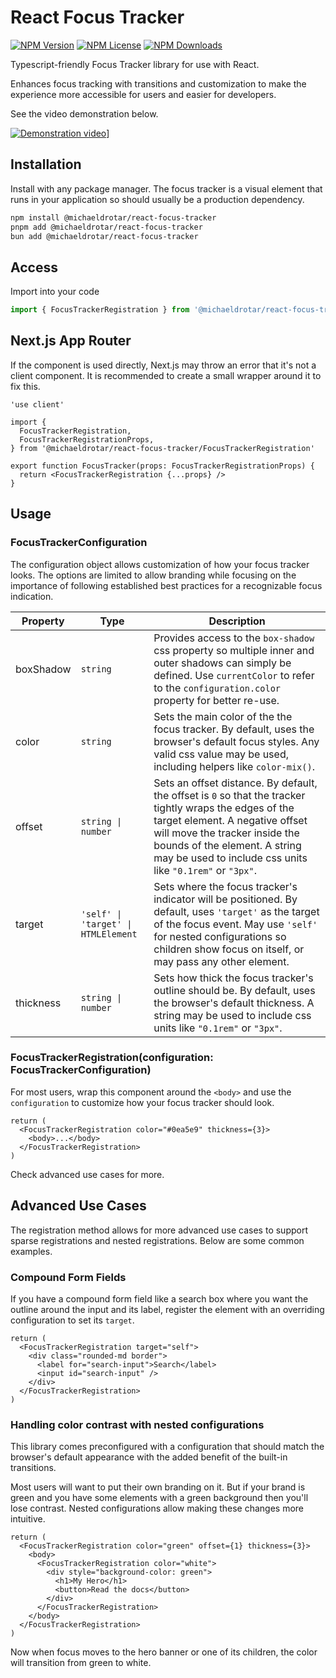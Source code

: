 # React Focus Tracker

[![NPM Version](https://img.shields.io/npm/v/%40michaeldrotar%2Freact-focus-tracker.svg?style=flat)](https://www.npmjs.com/package/@michaeldrotar/react-focus-tracker)
[![NPM License](https://img.shields.io/npm/l/%40michaeldrotar%2Freact-focus-tracker.svg?style=flat)](https://github.com/michaeldrotar/focus-tracker/blob/main/LICENSE)
[![NPM Downloads](https://img.shields.io/npm/dt/%40michaeldrotar%2Freact-focus-tracker.svg?style=flat)](https://www.npmjs.com/package/@michaeldrotar/react-focus-tracker)

Typescript-friendly Focus Tracker library for use with React.

Enhances focus tracking with transitions and customization to make the experience more accessible for users and easier for developers.

See the video demonstration below.

[![Demonstration video](https://img.youtube.com/vi/W8CgSiQ7eJA/hqdefault.jpg)](https://youtu.be/W8CgSiQ7eJA)]

## Installation

Install with any package manager.
The focus tracker is a visual element that runs in your application so should usually be a production dependency.

```sh
npm install @michaeldrotar/react-focus-tracker
pnpm add @michaeldrotar/react-focus-tracker
bun add @michaeldrotar/react-focus-tracker
```

## Access

Import into your code

```ts
import { FocusTrackerRegistration } from '@michaeldrotar/react-focus-tracker/FocusTrackerRegistration'
```

## Next.js App Router

If the component is used directly, Next.js may throw an error that it's not a client component. It is recommended to create a small wrapper around it to fix this.

```tsx
'use client'

import {
  FocusTrackerRegistration,
  FocusTrackerRegistrationProps,
} from '@michaeldrotar/react-focus-tracker/FocusTrackerRegistration'

export function FocusTracker(props: FocusTrackerRegistrationProps) {
  return <FocusTrackerRegistration {...props} />
}
```

## Usage

### FocusTrackerConfiguration

The configuration object allows customization of how your focus tracker looks. The options are limited to allow branding while focusing on the importance of following established best practices for a recognizable focus indication.

| Property  | Type                                | Description                                                                                                                                                                                                                                                               |
| --------- | ----------------------------------- | ------------------------------------------------------------------------------------------------------------------------------------------------------------------------------------------------------------------------------------------------------------------------- |
| boxShadow | `string`                            | Provides access to the `box-shadow` css property so multiple inner and outer shadows can simply be defined. Use `currentColor` to refer to the `configuration.color` property for better re-use.                                                                          |
| color     | `string`                            | Sets the main color of the the focus tracker. By default, uses the browser's default focus styles. Any valid css value may be used, including helpers like `color-mix()`.                                                                                                 |
| offset    | `string \| number`                  | Sets an offset distance. By default, the offset is `0` so that the tracker tightly wraps the edges of the target element. A negative offset will move the tracker inside the bounds of the element. A string may be used to include css units like `"0.1rem"` or `"3px"`. |
| target    | `'self' \| 'target' \| HTMLElement` | Sets where the focus tracker's indicator will be positioned. By default, uses `'target'` as the target of the focus event. May use `'self'` for nested configurations so children show focus on itself, or may pass any other element.                                    |
| thickness | `string \| number`                  | Sets how thick the focus tracker's outline should be. By default, uses the browser's default thickness. A string may be used to include css units like `"0.1rem"` or `"3px"`.                                                                                             |

### FocusTrackerRegistration(configuration: FocusTrackerConfiguration)

For most users, wrap this component around the `<body>` and use the `configuration` to customize how your focus tracker should look.

```tsx
return (
  <FocusTrackerRegistration color="#0ea5e9" thickness={3}>
    <body>...</body>
  </FocusTrackerRegistration>
)
```

Check advanced use cases for more.

## Advanced Use Cases

The registration method allows for more advanced use cases to support sparse registrations and nested registrations. Below are some common examples.

### Compound Form Fields

If you have a compound form field like a search box where you want the outline around the input and its label, register the element with an overriding configuration to set its `target`.

```tsx
return (
  <FocusTrackerRegistration target="self">
    <div class="rounded-md border">
      <label for="search-input">Search</label>
      <input id="search-input" />
    </div>
  </FocusTrackerRegistration>
)
```

### Handling color contrast with nested configurations

This library comes preconfigured with a configuration that should match the browser's default appearance with the added benefit of the built-in transitions.

Most users will want to put their own branding on it. But if your brand is green and you have some elements with a green background then you'll lose contrast. Nested configurations allow making these changes more intuitive.

```tsx
return (
  <FocusTrackerRegistration color="green" offset={1} thickness={3}>
    <body>
      <FocusTrackerRegistration color="white">
        <div style="background-color: green">
          <h1>My Hero</h1>
          <button>Read the docs</button>
        </div>
      </FocusTrackerRegistration>
    </body>
  </FocusTrackerRegistration>
)
```

Now when focus moves to the hero banner or one of its children, the color will transition from green to white.
